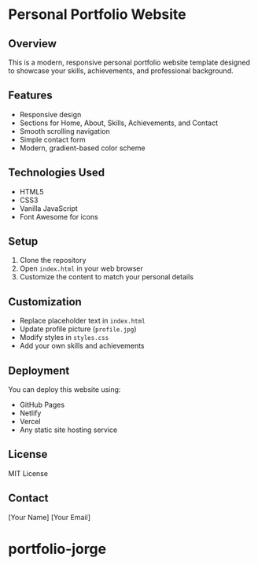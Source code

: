 # Personal Portfolio Website

## Overview
This is a modern, responsive personal portfolio website template designed to showcase your skills, achievements, and professional background.

## Features
- Responsive design
- Sections for Home, About, Skills, Achievements, and Contact
- Smooth scrolling navigation
- Simple contact form
- Modern, gradient-based color scheme

## Technologies Used
- HTML5
- CSS3
- Vanilla JavaScript
- Font Awesome for icons

## Setup
1. Clone the repository
2. Open `index.html` in your web browser
3. Customize the content to match your personal details

## Customization
- Replace placeholder text in `index.html`
- Update profile picture (`profile.jpg`)
- Modify styles in `styles.css`
- Add your own skills and achievements

## Deployment
You can deploy this website using:
- GitHub Pages
- Netlify
- Vercel
- Any static site hosting service

## License
MIT License

## Contact
[Your Name]
[Your Email]
# portfolio-jorge
